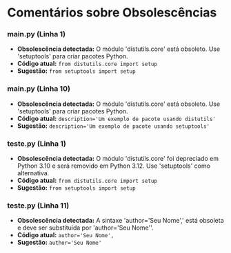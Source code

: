 # Comentários sobre Obsolescências

### main.py (Linha 1)
- **Obsolescência detectada:** O módulo 'distutils.core' está obsoleto. Use 'setuptools' para criar pacotes Python.
- **Código atual:** `from distutils.core import setup`
- **Sugestão:** `from setuptools import setup`


### main.py (Linha 10)
- **Obsolescência detectada:** O módulo 'distutils.core' está obsoleto. Use 'setuptools' para criar pacotes Python.
- **Código atual:** `description='Um exemplo de pacote usando distutils'`
- **Sugestão:** `description='Um exemplo de pacote usando setuptools'`


### teste.py (Linha 1)
- **Obsolescência detectada:** O módulo 'distutils.core' foi depreciado em Python 3.10 e será removido em Python 3.12. Use 'setuptools' como alternativa.
- **Código atual:** `from distutils.core import setup`
- **Sugestão:** `from setuptools import setup`


### teste.py (Linha 11)
- **Obsolescência detectada:** A sintaxe 'author='Seu Nome',' está obsoleta e deve ser substituída por 'author='Seu Nome''.
- **Código atual:** `author='Seu Nome',`
- **Sugestão:** `author='Seu Nome'`

